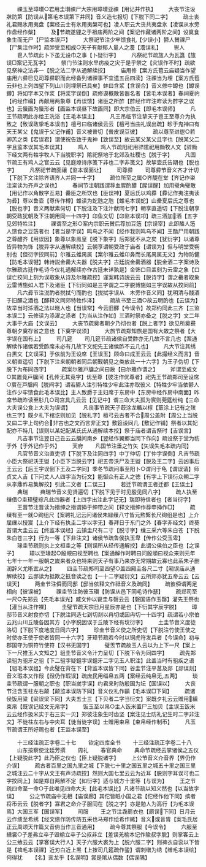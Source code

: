 <!-- { "loadSidebar": true } -->
　　祼玉至璋瓉○君用圭瓉祼尸大宗用璋瓉亚祼【用记并作执】
　　大丧节注设牀防第【防误从第毛本误第下并同】音义造七报切【下脱下同二字】
　　疏士丧礼君赐氷用夷盘【案经云士有氷用夷槃可也】凌人职云大丧共夷盘氷【凌误从水旁作盘经作槃】
　　及节疏遂貍之于祖庙两阶之间【案记作藏诸两阶之间】设奠食象生而无尸【尸监本误戸】
　　大祭祀节注少牢馈食礼【少误小】鬰人賛祼尸【尸集注作时】疏斚受至相成○天子有献郁人量人之灋【灋误礼】
　　鬯人
　　鬯人节疏此卜下虽无设巾之事【卜疑衍字】
　　凡祭祀节疏旊人为瓦簋【旊误□案记无瓦字】
　　禜门节注则水旱疠疫之灾于是乎禜之【灾误作不时】疏欲见祭神之法非一【脱之法二字从通解续挍】
　　庙用修【案方氏苞云庙疑当作望庙用六彛巳见司尊彛职而此经备列诸祼事不宜遗五岳四渎】注祼当为埋【案方氏苞云非也上列四望下列山川则埋祭已具矣】蚌曰含浆【含误合】音义修中罇也【罇误鐏】将如字本又作浆【将浆字误倒】疏修谟概散皆器名者【皆毛本误者】春祠夏礿【礿经作禴】再献用两象尊【再误馈】诸臣之所酢【酢经作昨注昨读为酢字之误也】云蜃画为蜃形者【画监本误昼下故画同】即大宗伯云【即毛本误师】
　　凡王节疏明此亦给王洗浴【王毛本误主】
　　凡王吊临节注挚天子鬯王至尊介为执致之【致误政挚毛本误击】檀弓曰临诸侯云云【檀弓当曲礼误出疏】畛于鬼神曰有天王某父【鬼误于父记作甫】音义被普切【普皮误豆彼】
　　疏以尊至进鬯○若卿羔之类【若误君】谓使祝告致于鬼神【致误至】故云某父某父且字也【脱某父二字且监本误其毛本误其】
　　鸡人
　　鸡人节疏阳祀用骍隂祀用黝牧人文【骍黝下经文两有牲字牧人下当脱职字】隂祀祭地于北郊及社稷也【脱于字】
　　凡国节疏王有鸡人之官云云【见庭燎诗序笺下非也二字非笺文】故挈壶氏告期也【脱也字】
　　凡祭祀节疏面禳【监本误面让】
　　司尊彛
　　司尊彛节音义齐才计切【下脱下文注除齐语齐人并同一十字】
　　疏位所至之属○齐醍在堂【齐记作粢注粢读为齐声之误也】
　　春祠节注朝践谓荐血腥酌醴【腥误醒】加用璧角璧散【用记作以角散字互易】罍臣之所饮也【臣误神】夏后氏以鸡彛【彛记作夷注夷读为彛】尊以鲁壶【尊传作樽】蜼读为蛇虺之虺【蜼毛本误蛇】山罍夏后氏之尊也【脱也字】音义两献素何切【下脱注及下注汁献同七字】朝享直遥切【下脱注朝享朝受政犹朝及下注朝用同一十四字】卬鱼文切【卬监本误卭】疏三酒加酒【五字见郊特牲注】
　　祼谓至之形○案内宗职云賛后荐加豆笾【宗误宰】此即醢人笾人馈食之豆笾者也【者当是字误】鸣鸟之不闻【经作我则鸣乌不闻】王酳尸用朝践之尊醴齐【用误因】象尊以象鳯皇【脱下象字】后郑犹不从之矣【犹衍字】以诸尊皆异物为饰【脱异字从通解续挍】云朝享谓朝受政于庙者【谓误为】但与明堂受朔别也【但衍字挍同前】尔雅云蜼禺属【案尔雅云蜼卬鼻而长尾禺属无文】为物防健【防毛本误犍】韩诗説金罍大夫器【脱夫字】古廷説金罍酒器【脱金酒二字案诗及尔雅疏古廷作毛诗今仪礼通解续亦作古廷未详孰是】金饰口目盖刻为云雷之象【口误亡挍同上刻为误取象从诗及尔雅疏挍】谨案韩诗説云云【脱诗字】谓之罍者取象云雷博施如人君下及诸臣【下衍同如是三字谓之二字脱博施如三字误故从挍同前】
　　凡六彛节注涚酌者捝拭勺而酌也【捝拭字误从　木旁作音义同】犹明清与醆酒于旧醳之酒也【醳释文同郊特牲作泽】
　　疏故书至三酒○故云明酌也【云误为】故举当时泲酒之法以晓人也【当误常】今云旧醳【今误令】故郑约同此三齐【三监本误二】云修读为涤濯之涤者【为当从注作如】三酒时祭亦备之【脱之字】文二年大事于大庙【文误云】
　　大丧节疏奠者朝夕乃彻也者【脱上者字】欲见所奠彛尊朝夕奠存省之意也【下奠字误须】
　　大旅节疏郑知旅是国有大故之祭者【大字误在国有上】
　　司几筵
　　司几筵节疏诸侯自受酢亦无几故不言几也【案通解续作诸侯若受酢席未必有几故下文祀先王诸侯酢不云几也】
　　凡大节注其绣白黒文【文误采】于依前为王设席【王误玉】顾命曰成王云云【此撮经义而言】音义朝直遥切【下脱下注来朝朝者同后朝觐朝见之类放此一十六字】为王子伪切【下脱下为布同四字】
　　疏案尔雅戸牖之间曰扆【曰尔雅作谓之】
　　斧谓至成文○其置竟戸牖间【孔传无其竟字】优至尊【彼注作优尊者】祀先王节疏郑司至设席○賔在戸牖间【脱间字】谓若鬰人注引特牲少牢此注亦取彼义【特牲少牢当依鬰人注作少牢馈食此毛本误比】主人致爵于主妇席于东房中【东房中经作房中南面】昨席节疏昨读至肜几○司宫具几云云【见记中】谓三命大夫孤为賔则莞筵纷纯【三命大夫误公食上大夫为误谓】
　　凡丧事节疏天子菆涂龙輴以椁【菆涂上记有之殡也三字】既夕礼下棺讫则加见【脱礼字】檀弓云古者不合周公盖附【周公上当脱又曰二字上句约合非古也之文而言非正文】敷筵设同几【敷记作铺】祭者以其妃配亦不特几【误则以某妃配某氏氏从通解续本挍】祭于庙者谓吉祭时【吉误言】
　　凡吉事节注翌日己丑云云牖间南乡【翌经作翼郷当同下作向】疏设祭于堂为祊于外【于外记作乎外】
　　天府
　　凡国节注垂之竹矢【矢误失毛本疏内同】
　　凡官节音义治直吏切【下脱下及注同四字】中丁仲切【丁仲字误倒】凡吉节疏小臣大祭祀沃王盥【小臣下当脱云字】祀五帝沃尸及王盥【脱及王二字】云凶事后王云云【后王字误倒下王及二字同】季冬节疏问事至阳卜○谓问于龟【谓误请】师贞丈人吉【下问丈人人四字当为衍文】能御众有正人之徳【有字上下误衍众朝二字从李鼎祚易集解挍】引此二文者【二误三】
　　若迁节疏谓王者迁都【王误土】
　　典瑞
　　典瑞节音义见贤遍切【下脱下见于时见殷见同八字】
　　疏人执至缫借○圭璋璧琮凡此四器者【上四字出注此字记无】瑞即符信者也【者当衍字】
　　王晋节注晋读为搢绅之搢谓揷于绅带之间【释文搢绅作荐申揷作□】
　　疏缫有至一就○绚组尺【案聘礼记云问诸侯朱緑缫八寸皆元勲繋长尺绚组是也】上介屈缫以授賔【上介下经有执圭二字以字无】春拜日于东门之外【春字非经文】终葵首谓大圭云云【终监本误经】云镇圭尺有二寸【脱寸字】缫三采六等朱白苍【下脱朱白苍三字】行为一等【下非注文】诸侯节疏鲁侯执玉卑【传作公受玉卑】
　　瑑圭节疏则执上文桓圭之等【则误所从经传通解挍】此谓公侯伯之臣也【之误子】
　　璋以至瑑起○殷覜曰视至聘也【案通解作时聘曰问殷頫曰视众来则元年七年十一年一服朝之嵗来者众也特来则天子有事乃来亦无常期故云寡也此系朱子删润辞义尤晣宜从之】
　　四圭节疏郑司至四望○盖四厢圭各尺二寸【厢误庙从通解续挍】云邸读为抵欺之扺音读之也【一十二字疑衍文】云所郊亦犹五帝云云【云误天】
　　两圭节注僢而同邸【邸当依释文作祗音义及疏同】
　　疏彼僢谓两足相向【彼误被】
　　祼圭节注防彼玉瓉【防误从邑下同毛诗作瑟】
　　疏郑司至一尺○先郑云【先毛本误光】臧文仲以鬯圭与磬云云【磬国语作玉罄】灌先王祭也【灌当从注作裸】
　　圭璧节疏天宗日月星辰亦是也【下衍其字辰字脱】
　　璋邸节音义射食亦切【下脱注同造七到切剡以冉切或因冉切一十四字】疏谓若小宗伯云兆山川丘陵各因其方【小字脱因误于丘陵下经有坟衍字】
　　土圭节音义度徒洛切【下脱下度地度日同六字】
　　珍圭节音义使之所吏切【下脱注竹使王使之时使亦王使于使者皆同一十六字】牙璋节疏若今时以铜虎符发兵者【今误命】初与郡国守为铜符竹使符【汉书无国字】
　　璧羡节疏故玉人云以为上下一尺【案上下一尺推玉人文知之】驵圭节音义令汁力呈切【下脱下令为同四字】
　　疏先郑读驵为驵牙之驵【下二驵字疑鉏字误鉏牙二字见玉人职注】此盖当时有驵疾之语【驵毛本误组】今此璧在背在下【背监本误皆下同】谷圭节注平莒及郯【郯误剡】音义瑕本又作叚【叚仍作瑕误】疏庶民用缁帛五两【案经云纯帛无五两】
　　琰圭节疏谓一服朝之职也【职当嵗字误】约君来时防殷国为坛【国误以】
　　大丧节注含玉柱左右颠【颠监本误防下同】音义仪礼作齻【毛本误□下同】
　　疏诸侯饭用粱【粱误梁下同】大夫五士三【下贝者二字当衍文】案既夕礼云云赠用纁束帛【既误记经文无帛字】
　　饭玉至以帛○主人饭米置尸三加贝【主误玉饭米云云经作扱米实于右三实一贝】郑彼注象生时齿坚【案注见士防礼记生时二字非注文】不徙柱左右与中央耳【徙当徒字误】士赠用束帛【束帛经作制币】
　　凡玉节疏谓王所好赐也者【王监本误至】

　　十三经注疏正字卷二十七
　　钦定四库全书
　　十三经注疏正字卷二十八
　　山东按察使沈廷芳撰
　　周礼
　　春官典命
　　典命节疏经云掌诸侯之五仪【上疑脱此字】此乃臣之仪也【臣上疑脱诸字】
　　上公节音义介音界【界仍作介误】
　　疏古者百里之国九里之城【下脱七十里之国五里之城五十里之国三里之城注云二十字从文王有声诗疏挍】然则大国七里云云为近耳【脱则字耳误可也二字挍同上】如是郑自两解不定【如衍字】适与城方十里等【与误为】
　　王之节疏四命至一命○于此唯见四命大夫【此毛本误比】凡诸节疏以知义然也【以当故字误】
　　公之节疏庙中无相【庙误廊】其佗皆眂小国之君【佗经作他下同】摈者将币云云【脱者字】寡君之命介子服囘在【脱之字】亦是勉人为高行【为毛本误焉】大国三军【国误军】
　　司服
　　王之节注毳罽衣也【罽误下同】日月云云作缋至希绣【经文缋作防传防五采也马郑作绘希作絺】音义或音胄【案毛氏居正云周颂天作篇又音侜当作三音通用】
　　疏今尊其祭服【今误令】
　　六服至纁裳○子差弗立卒子毁榆立卒子公叔非立【差误羌榆本记作隃叔字脱】则掌客云上公三飨云云【掌客误大行人】天子六服大裘为上【脱六服二字】则禆衣自衮以下皆是【禆毛本误祼】近刃白近上黒【上按司几筵疏作銎】谓刺缯为绣【缯毛本误绘】何得犹
　　【名】衮龙乎【名误明】裳是隂从偶数【偶误隅】
